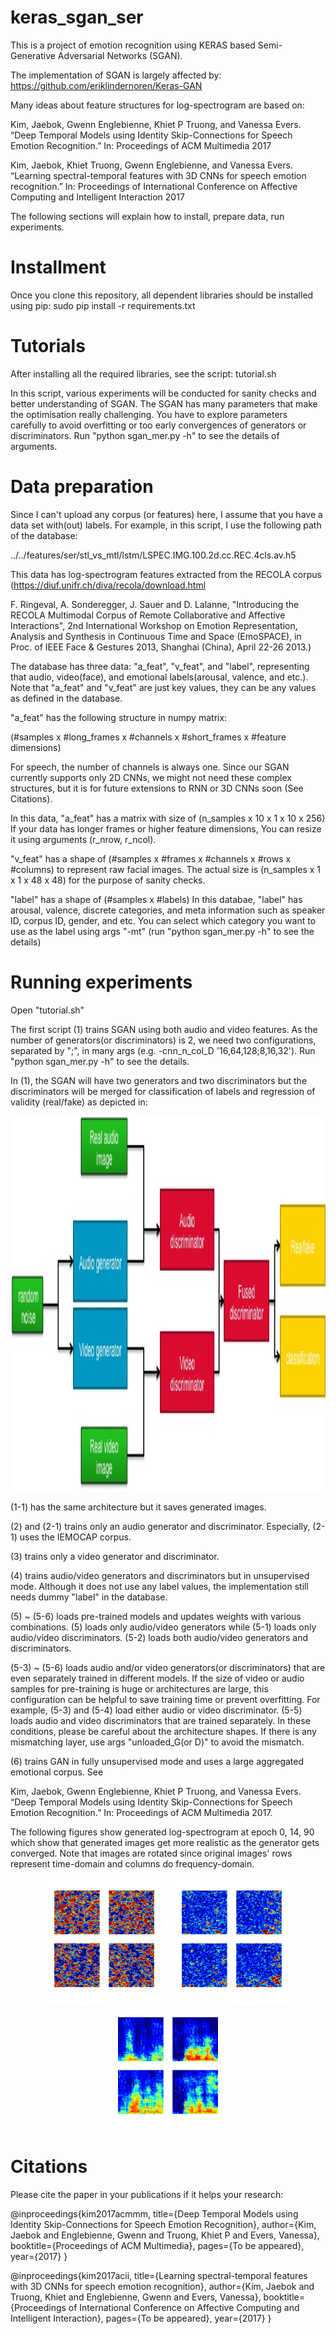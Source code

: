# keras_sgan_ser
This is a project of emotion recognition using KERAS based Semi-Generative Adversarial Networks (SGAN).

The implementation of SGAN is largely affected by:
https://github.com/eriklindernoren/Keras-GAN

Many ideas about feature structures for log-spectrogram are based on:

Kim, Jaebok, Gwenn Englebienne, Khiet P Truong, and Vanessa Evers. “Deep Temporal Models using Identity Skip-Connections for Speech Emotion Recognition.” In: Proceedings of ACM Multimedia 2017

Kim, Jaebok, Khiet Truong, Gwenn Englebienne, and Vanessa Evers. “Learning spectral-temporal features with 3D CNNs for speech emotion recognition.” In: Proceedings of International Conference on Affective Computing and Intelligent Interaction 2017


The following sections will explain how to install, prepare data, run experiments.

# Installment
Once you clone this repository, all dependent libraries should be installed using pip:
sudo pip install -r requirements.txt

# Tutorials
After installing all the required libraries,
see the script: tutorial.sh

In this script, various experiments will be conducted for sanity checks and better understanding of SGAN.
The SGAN has many parameters that make the optimisation really challenging. You have to explore parameters carefully to avoid overfitting or too early convergences of generators or discriminators. Run "python sgan_mer.py -h" to see the details of arguments.

# Data preparation
Since I can't upload any corpus (or features) here, I assume that you have a data set with(out) labels. For example, in this script, I use the following path of the database:

../../features/ser/stl_vs_mtl/lstm/LSPEC.IMG.100.2d.cc.REC.4cls.av.h5

This data has log-spectrogram features extracted from the RECOLA corpus
(https://diuf.unifr.ch/diva/recola/download.html

F. Ringeval, A. Sonderegger, J. Sauer and D. Lalanne, "Introducing the RECOLA Multimodal Corpus of Remote Collaborative and Affective Interactions", 2nd International Workshop on Emotion Representation, Analysis and Synthesis in Continuous Time and Space (EmoSPACE), in Proc. of IEEE Face & Gestures 2013, Shanghai (China), April 22-26 2013.)

The database has three data: "a_feat", "v_feat", and "label", representing that audio, video(face), and emotional labels(arousal, valence, and etc.). Note that "a_feat" and "v_feat" are just key values, they can be any values as defined in the database.

"a_feat" has the following structure in numpy matrix: 

(#samples x #long_frames x #channels x #short_frames x #feature dimensions)

For speech, the number of channels is always one. Since our SGAN currently supports only 2D CNNs, we might not need these complex structures, but it is for future extensions to RNN or 3D CNNs soon (See Citations). 

In this data, "a_feat" has a matrix with size of (n_samples x 10 x 1 x 10 x 256)
If your data has longer frames or higher feature dimensions, You can resize it using arguments (r_nrow, r_ncol).

"v_feat" has a shape of (#samples x #frames x #channels x #rows x #columns) to represent raw facial images.
The actual size is (n_samples x 1 x 1 x 48 x 48) for the purpose of sanity checks.

"label" has a shape of (#samples x #labels)
In this databae, "label" has arousal, valence, discrete categories, and meta information such as speaker ID, corpus ID, gender, and etc.
You can select which category you want to use as the label using args "-mt" (run "python sgan_mer.py -h" to see the details)

# Running experiments
Open "tutorial.sh"

The first script (1) trains SGAN using both audio and video features. As the number of generators(or discriminators) is 2, we need two configurations, separated by ";", in many args (e.g. -cnn_n_col_D '16,64,128;8,16,32'). 
Run "python sgan_mer.py -h" to see the details.

In (1), the SGAN will have two generators and two discriminators but the discriminators will be merged for classification of labels and regression of validity (real/fake) as depicted in:

<div align="center">
<img src="https://github.com/batikim09/keras_sgan_ser/blob/master/readme/SGAN_ER.jpg", width="900", height="600">
</div>

(1-1) has the same architecture but it saves generated images.

(2) and (2-1) trains only an audio generator and discriminator. Especially, (2-1) uses the IEMOCAP corpus.

(3) trains only a video generator and discriminator.

(4) trains audio/video generators and discriminators but in unsupervised mode. Although it does not use any label values, the implementation still needs dummy "label" in the database.

(5) ~ (5-6) loads pre-trained models and updates weights with various combinations.
(5) loads only audio/video generators while (5-1) loads only audio/video discriminators.
(5-2) loads both audio/video generators and discriminators.

(5-3) ~ (5-6) loads audio and/or video generators(or discriminators) that are even separately trained in different models.
If the size of video or audio samples for pre-training is huge or architectures are large, this configuration can be helpful to save training time or prevent overfitting.
For example, (5-3) and (5-4) load either audio or video discriminator.
(5-5) loads audio and video discriminators that are trained separately.
In these conditions, please be careful about the architecture shapes. If there is any mismatching layer, use args "unloaded_G(or D)" to avoid the mismatch.

(6) trains GAN in fully unsupervised mode and uses a large aggregated emotional corpus. See

Kim, Jaebok, Gwenn Englebienne, Khiet P Truong, and Vanessa Evers. “Deep Temporal Models using Identity Skip-Connections for Speech Emotion Recognition.” In: Proceedings of ACM Multimedia 2017.

The following figures show generated log-spectrogram at epoch 0, 14, 90 which show that generated images get more realistic as the generator gets converged. Note that images are rotated since original images' rows represent time-domain and columns do frequency-domain.
<div align="center">
<img src="https://github.com/batikim09/keras_sgan_ser/blob/master/readme/gan_img_feat_0.jpg", width="200", height="200">
<img src="https://github.com/batikim09/keras_sgan_ser/blob/master/readme/gan_img_feat_14.jpg", width="200", height="200">
<img src="https://github.com/batikim09/keras_sgan_ser/blob/master/readme/gan_img_feat_90.jpg", width="200", height="200">
</div>

# Citations
Please cite the paper in your publications if it helps your research:

@inproceedings{kim2017acmmm,
  title={Deep Temporal Models using Identity Skip-Connections for Speech Emotion Recognition},
  author={Kim, Jaebok and Englebienne, Gwenn and Truong, Khiet P and Evers, Vanessa},
  booktitle={Proceedings of ACM Multimedia},
  pages={To be appeared},
  year={2017}
}

@inproceedings{kim2017acii,
  title={Learning spectral-temporal features with 3D CNNs for speech emotion recognition},
  author={Kim, Jaebok and Truong, Khiet and Englebienne, Gwenn and Evers, Vanessa},
  booktitle={Proceedings of International Conference on Affective Computing and Intelligent Interaction},
  pages={To be appeared},
  year={2017}
}
